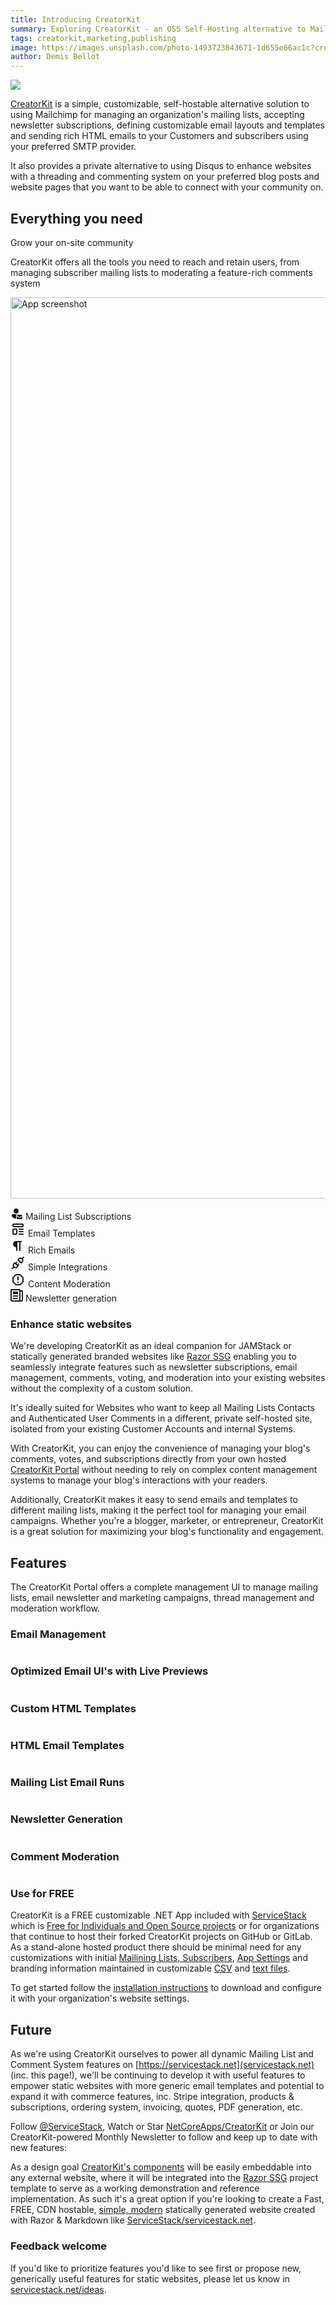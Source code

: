 ```yaml
---
title: Introducing CreatorKit
summary: Exploring CreatorKit - an OSS Self-Hosting alternative to Mailchimp and Disqus
tags: creatorkit,marketing,publishing
image: https://images.unsplash.com/photo-1493723843671-1d655e66ac1c?crop=entropy&fit=crop&h=1000&w=2000
author: Demis Bellot
---
```


[![](/img/pages/creatorkit/creatorkit-brand.svg)](/creatorkit/)

[CreatorKit](/creatorkit/) is a simple, customizable, self-hostable alternative solution to using Mailchimp for managing 
an organization's mailing lists, accepting newsletter subscriptions, defining customizable email layouts and templates 
and sending rich HTML emails to your Customers and subscribers using your preferred SMTP provider.

<div class="flex justify-center">
    <lite-youtube class="w-full mx-4 my-4" width="560" height="315" videoid="_qDVtfcHf14" style="background-image: url('https://img.youtube.com/vi/_qDVtfcHf14/maxresdefault.jpg')"></lite-youtube>
</div>

It also provides a private alternative to using Disqus to enhance websites with a threading and commenting system
on your preferred blog posts and website pages that you want to be able to connect with your community on.

<div class="flex justify-center">
    <lite-youtube class="w-full mx-4 my-4" width="560" height="315" videoid="lgpl-VjxtdU" style="background-image: url('https://img.youtube.com/vi/lgpl-VjxtdU/maxresdefault.jpg')"></lite-youtube>
</div>

<div class="not-prose bg-white py-12">
    <div class="mx-auto max-w-7xl px-6 lg:px-8">
        <div class="mx-auto max-w-2xl sm:text-center">
            <h2 class="text-base font-semibold leading-7 text-indigo-600">Everything you need</h2>
            <p class="mt-2 text-3xl font-bold tracking-tight text-gray-900 sm:text-4xl">
                Grow your on-site community
            </p>
            <p class="mt-6 text-lg leading-8 text-gray-600">
                CreatorKit offers all the tools you need to reach and retain users, from managing subscriber mailing lists
                to moderating a feature-rich comments system
            </p>
        </div>
    </div>
    <div class="relative overflow-hidden pt-8">
        <div class="mx-auto max-w-7xl px-6 lg:px-8">
            <a href="creatorkit/install">
            <img src="/img/pages/creatorkit/portal.png" alt="App screenshot" class="mb-[-12%] rounded-xl shadow-2xl ring-1 ring-gray-900/10" width="2432" height="1442"></a>
            <div class="relative" aria-hidden="true">
                <div class="absolute -inset-x-20 bottom-0 bg-gradient-to-t from-white pt-[7%]"></div>
            </div>
        </div>
    </div>
    <div class="mx-auto mt-8 max-w-7xl px-4">
        <dl class="mx-auto grid max-w-2xl grid-cols-1 gap-x-6 gap-y-4 text-base leading-7 text-gray-600 sm:grid-cols-2 lg:mx-0 lg:max-w-none lg:grid-cols-3">
            <div class="relative pl-9">
                <dt class="inline font-semibold text-gray-900">
                    <svg class="absolute left-1 top-1 h-5 w-5 text-indigo-600" xmlns="http://www.w3.org/2000/svg" width="20" height="20" viewBox="0 0 20 20">
                        <path fill="currentColor" d="M9 2a4 4 0 1 0 0 8a4 4 0 0 0 0-8Zm-4.991 9A2.001 2.001 0 0 0 2 13c0 1.691.833 2.966 2.135 3.797C5.417 17.614 7.145 18 9 18v-5a2 2 0 0 1 1.996-2H4.009Zm10.5 4.927l-4.496-2.623A1.5 1.5 0 0 1 11.5 12h6a1.5 1.5 0 0 1 1.5 1.5v.009l-4.49 2.418Zm.228 1.013L19 14.645V17.5a1.5 1.5 0 0 1-1.5 1.5h-6a1.5 1.5 0 0 1-1.5-1.5v-3.046l4.248 2.478a.5.5 0 0 0 .49.008Z"/>
                    </svg>
                    Mailing List Subscriptions
                </dt>
            </div>
            <div class="relative pl-9">
                <dt class="inline font-semibold text-gray-900">
                    <svg class="absolute left-1 top-1 h-5 w-5 text-indigo-600" xmlns="http://www.w3.org/2000/svg" width="24" height="24" viewBox="0 0 24 24">
                        <path fill="none" stroke="currentColor" stroke-linecap="round" stroke-linejoin="round" stroke-width="2" d="M4 5a1 1 0 0 1 1-1h14a1 1 0 0 1 1 1v2a1 1 0 0 1-1 1H5a1 1 0 0 1-1-1zm0 8a1 1 0 0 1 1-1h4a1 1 0 0 1 1 1v6a1 1 0 0 1-1 1H5a1 1 0 0 1-1-1zm10-1h6m-6 4h6m-6 4h6"/>
                    </svg>
                    Email Templates
                </dt>
            </div>
            <div class="relative pl-9">
                <dt class="inline font-semibold text-gray-900">
                    <svg class="absolute left-1 top-1 h-5 w-5 text-indigo-600" xmlns="http://www.w3.org/2000/svg" width="24" height="24" viewBox="0 0 24 24">
                        <path fill="currentColor" d="M10 20q-.425 0-.713-.288T9 19v-5q-2.075 0-3.538-1.463T4 9q0-2.075 1.463-3.538T9 4h8q.425 0 .713.288T18 5q0 .425-.288.713T17 6h-1v13q0 .425-.288.713T15 20q-.425 0-.713-.288T14 19V6h-3v13q0 .425-.288.713T10 20Z"></path>
                    </svg>
                    Rich Emails
                </dt>
            </div>
            <div class="relative pl-9">
                <dt class="inline font-semibold text-gray-900">
                    <svg class="absolute left-1 top-1 h-5 w-5 text-indigo-600" xmlns="http://www.w3.org/2000/svg" width="24" height="24" viewBox="0 0 24 24">
                        <path fill="none" stroke="currentColor" stroke-linecap="round" stroke-linejoin="round" stroke-width="2" d="m7 12l5 5l-1.5 1.5a3.536 3.536 0 1 1-5-5L7 12zm10 0l-5-5l1.5-1.5a3.536 3.536 0 1 1 5 5L17 12zM3 21l2.5-2.5m13-13L21 3m-11 8l-2 2m5 1l-2 2"/>
                    </svg>
                    Simple Integrations
                </dt>
            </div>
            <div class="relative pl-9">
                <dt class="inline font-semibold text-gray-900">
                    <svg class="absolute left-1 top-1 h-5 w-5 text-indigo-600" xmlns="http://www.w3.org/2000/svg" width="24" height="24" viewBox="0 0 24 24">
                        <path fill="currentColor" d="M8.27 3L3 8.27v7.46L8.27 21h7.46C17.5 19.24 21 15.73 21 15.73V8.27L15.73 3M9.1 5h5.8L19 9.1v5.8L14.9 19H9.1L5 14.9V9.1m6 5.9h2v2h-2v-2m0-8h2v6h-2V7"/>
                    </svg>
                    Content Moderation
                </dt>
            </div>
            <div class="relative pl-9">
                <dt class="inline font-semibold text-gray-900">
                    <svg class="absolute left-1 top-1 h-5 w-5 text-indigo-600" xmlns="http://www.w3.org/2000/svg" width="20" height="20" viewBox="0 0 20 20">
                        <path fill="currentColor" d="M16 2h4v15a3 3 0 0 1-3 3H3a3 3 0 0 1-3-3V0h16v2zm0 2v13a1 1 0 0 0 1 1a1 1 0 0 0 1-1V4h-2zM2 2v15a1 1 0 0 0 1 1h11.17a2.98 2.98 0 0 1-.17-1V2H2zm2 8h8v2H4v-2zm0 4h8v2H4v-2zM4 4h8v4H4V4z"></path>
                    </svg>
                    Newsletter generation
                </dt>
            </div>
        </dl>
    </div>
</div>

### Enhance static websites

We're developing CreatorKit as an ideal companion for JAMStack or statically generated branded websites like
[Razor SSG](https://razor-ssg.web-templates.io/posts/razor-ssg)
enabling you to seamlessly integrate features such as newsletter subscriptions, email management, comments, voting, 
and moderation into your existing websites without the complexity of a custom solution. 

It's ideally suited for Websites who want to keep all Mailing Lists Contacts and Authenticated User Comments in a 
different, private self-hosted site, isolated from your existing Customer Accounts and internal Systems.

With CreatorKit, you can enjoy the convenience of managing your blog's comments, votes, and subscriptions directly
from your own hosted [CreatorKit Portal](/portal/) without needing to rely on complex content management systems to 
manage your blog's interactions with your readers.

Additionally, CreatorKit makes it easy to send emails and templates to different mailing lists, making it the perfect
tool for managing your email campaigns. Whether you're a blogger, marketer, or entrepreneur, CreatorKit is a great
solution for maximizing your blog's functionality and engagement.

## Features

The CreatorKit Portal offers a complete management UI to manage mailing lists, email newsletter and marketing campaigns,
thread management and moderation workflow.

### Email Management

<figure class="mt-4">
    <a class="my-8 max-w-4xl mx-auto block" href="/creatorkit/portal-messages">
        <img class="rounded shadow hover:shadow-lg" src="/img/pages/creatorkit/portal-messages.png" alt=""></a>
</figure>

### Optimized Email UI's with Live Previews

<figure class="mt-4">
    <a class="my-8 max-w-4xl mx-auto block" href="/creatorkit/portal-messages#email-ui">
        <img class="rounded shadow hover:shadow-lg" src="/img/pages/creatorkit/portal-messages-simple.png" alt=""></a>
</figure>

### Custom HTML Templates

<figure class="mt-4">
    <a class="my-8 max-w-4xl mx-auto block" href="/creatorkit/portal-messages#sending-custom-html-emails">
        <img class="rounded shadow hover:shadow-lg" src="/img/pages/creatorkit/portal-messages-custom.png" alt=""></a>
</figure>

### HTML Email Templates

<figure class="mt-4">
    <a class="my-8 max-w-4xl mx-auto block" href="/creatorkit/portal-messages#sending-html-markdown-emails">
        <img class="rounded shadow hover:shadow-lg" src="/img/pages/creatorkit/portal-messages-markdown.png" alt=""></a>
</figure>

### Mailing List Email Runs

<figure class="mt-4">
    <a class="my-8 max-w-4xl mx-auto block" href="/creatorkit/portal-mailruns">
        <img class="rounded shadow hover:shadow-lg" src="/img/pages/creatorkit/portal-mailrun-custom.png" alt=""></a>
</figure>

### Newsletter Generation

<figure class="mt-4">
    <a class="my-8 max-w-4xl mx-auto block" href="/creatorkit/portal-mailruns#generating-newsletters">
        <img class="rounded shadow hover:shadow-lg" src="/img/pages/creatorkit/portal-mailrun-newsletter.png" alt=""></a>
</figure>

### Comment Moderation

<figure class="mt-4">
    <a class="my-8 max-w-4xl mx-auto block" href="/creatorkit/portal-posts">
        <img class="rounded shadow hover:shadow-lg" src="/img/pages/creatorkit/portal-report.png" alt=""></a>
</figure>

### Use for FREE

CreatorKit is a FREE customizable .NET App included with [ServiceStack](https://servicestack.net) which is
[Free for Individuals and Open Source projects](https://servicestack.net/free) or for organizations that continue to
host their forked CreatorKit projects on GitHub or GitLab. As a stand-alone hosted product there should be 
minimal need for any customizations with initial [Mailining Lists, Subscribers](/creatorkit/install#before-you-run), 
[App Settings](/creatorkit/install#whats-included) and branding information maintained in
customizable [CSV](/creatorkit/install#before-you-run) and [text files](/creatorkit/customize).

To get started follow the [installation instructions](/creatorkit/install) to download and configure it with your 
organization's website settings.

## Future

As we're using CreatorKit ourselves to power all dynamic Mailing List and Comment System features on 
[https://servicestack.net](servicestack.net) (inc. this page!), we'll be continuing to develop it with useful features to
empower static websites with more generic email templates and potential to expand it with commerce features, inc.
Stripe integration, products & subscriptions, ordering system, invoicing, quotes, PDF generation, etc.

Follow [@ServiceStack](https://twitter.com/ServiceStack), Watch or Star [NetCoreApps/CreatorKit](https://github.com/NetCoreApps/CreatorKit)
or Join our CreatorKit-powered Monthly Newsletter to follow and keep up to date with new features:

<div class="not-prose">
    <div class="mt-8 mx-auto max-w-md" data-mail="JoinMailingList" data-props="{ submitLabel:'Join our newsletter' }"></div>
</div>

As a design goal [CreatorKit's components](/creatorkit/components) will be easily embeddable into any external website,
where it will be integrated into the [Razor SSG](/posts/razor-ssg) project template to serve as a working demonstration 
and reference implementation. As such it's a great option if you're looking to create a Fast, FREE, CDN hostable,
[simple, modern](/posts/javascript) statically generated website created with Razor & Markdown
like [ServiceStack/servicestack.net](https://github.com/ServiceStack/servicestack.net). 

### Feedback welcome

If you'd like to prioritize features you'd like to see first or propose new, generically useful features for
static websites, please let us know in [servicestack.net/ideas](https://servicestack.net/ideas).

